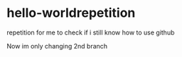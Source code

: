 # hello-worldrepetition
repetition for me to check if i still know how to use github

Now im only changing 2nd branch

